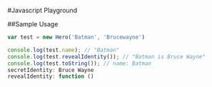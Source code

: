 #Javascript Playground

##Sample Usage
```javascript
var test = new Hero('Batman', 'Brucewayne')

console.log(test.name); // "Batman"
console.log(test.revealIdentity()); // "Batman is Bruce Wayne"
console.log(test.toString()); // name: Batman
secretIdentity: Bruce Wayne
revealIdentity: function ()
```